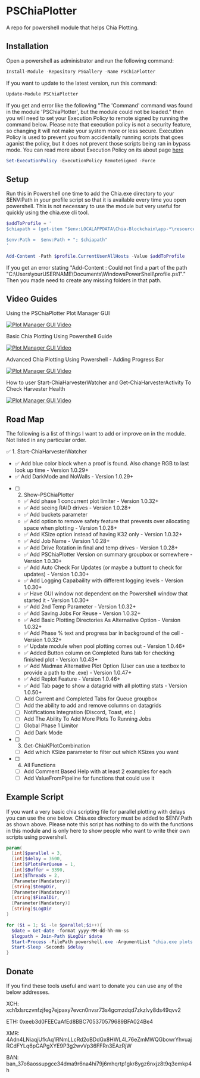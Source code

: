 # PSChiaPlotter

A repo for powershell module that helps Chia Plotting. 

## Installation
Open a powershell as administrator and run the following command:
```Powershell
Install-Module -Repository PSGallery -Name PSChiaPlotter
```

If you want to update to the latest version, run this command:
```Powershell
Update-Module PSChiaPlotter
```

If you get and error like the following "The 'Command' command was found in the module 'PSChiaPlotter', but the module could not be loaded." then you will need to set your Execution Policy to remote signed by running the command below. Please note that execution policy is not a security feature, so changing it will not make your system more or less secure. Execution Policy is used to prevent you from accidentally running scripts that goes aganist the policy, but it does not prevent those scripts being ran in bypass mode. You can read more about Execution Policy on its about page [here](https://docs.microsoft.com/en-us/powershell/module/microsoft.powershell.core/about/about_execution_policies?view=powershell-7.1)
```Powershell
Set-ExecutionPolicy -ExecutionPolicy RemoteSigned -Force
```

## Setup
Run this in Powershell one time to add the Chia.exe directory to your $ENV:Path in your profile script so that it is available every time you open powershell. This is not necessary to use the module but very useful for quickly using the chia.exe cli tool.

```Powershell
$addToProfile = '
$chiapath = (get-item "$env:LOCALAPPDATA\Chia-Blockchain\app-*\resources\app.asar.unpacked\daemon\").fullname

$env:Path =  $env:Path + "; $chiapath"
'

Add-Content -Path $profile.CurrentUserAllHosts -Value $addToProfile
```

If you get an error stating "Add-Content : Could not find a part of the path "C:\Users\yourUSERNAME\Documents\WindowsPowerShell\profile.ps1"." Then you made need to create any missing folders in that path.

## Video Guides
Using the PSChiaPlotter Plot Manager GUI

[![Plot Manager GUI Video](https://img.youtube.com/vi/ka4hb82r3Y8/0.jpg)](https://www.youtube.com/watch?v=ka4hb82r3Y8)

Basic Chia Plotting Using Powershell Guide

[![Plot Manager GUI Video](https://img.youtube.com/vi/FJ6zAeDji5A/0.jpg)](https://www.youtube.com/watch?v=FJ6zAeDji5A)

Advanced Chia Plotting Using Powershell - Adding Progress Bar

[![Plot Manager GUI Video](https://img.youtube.com/vi/nJcgnJHgQF4/0.jpg)](https://www.youtube.com/watch?v=nJcgnJHgQF4)

How to user Start-ChiaHarvesterWatcher and Get-ChiaHarvesterActivity To Check Harvester Health

[![Plot Manager GUI Video](https://img.youtube.com/vi/wOLakMJDLTw/0.jpg)](https://www.youtube.com/watch?v=wOLakMJDLTw)

## Road Map
The following is a list of things I want to add or improve on in the module. Not listed in any particular order.

:white_check_mark: 1. Start-ChiaHarvesterWatcher
  - :white_check_mark: Add blue color block when a proof is found. Also change RGB to last look up time - Version 1.0.29+
  - :white_check_mark: Add DarkMode and NoWalls - Version 1.0.29+
- [ ] 2. Show-PSChiaPlotter 
  - :white_check_mark: Add phase 1 concurrent plot limiter - Version 1.0.32+
  - :white_check_mark: Add seeing RAID drives - Version 1.0.28+
  - :white_check_mark: Add buckets parameter
  - :white_check_mark: Add option to remove safety feature that prevents over allocating space when plotting - Version 1.0.28+
  - :white_check_mark: Add KSize option instead of having K32 only - Version 1.0.32+
  - :white_check_mark: Add Job Name - Version 1.0.28+
  - :white_check_mark: Add Drive Rotation in final and temp drives - Version 1.0.28+
  - :white_check_mark: Add PSChiaPlotter Version on summary groupbox or somewhere - Version 1.0.30+
  - :white_check_mark: Add Auto Check For Updates (or maybe a buttont to check for updates) - Version 1.0.30+
  - :white_check_mark: Add Logging Capabaility with different logging levels - Version 1.0.30+
  - :white_check_mark: Have GUI window not dependent on the Powershell window that started it - Version 1.0.30+
  - :white_check_mark: Add 2nd Temp Parameter - Version 1.0.32+
  - :white_check_mark: Add Saving Jobs For Reuse - Version 1.0.32+
  - :white_check_mark: Add Basic Plotting Directories As Alternative Option - Version 1.0.32+
  - :white_check_mark: Add Phase % text and progress bar in background of the cell - Version 1.0.32+
  - :white_check_mark: Update module when pool plotting comes out - Version 1.0.46+
  - :white_check_mark: Added Button column on Completed Runs tab for checking finished plot - Version 1.0.43+
  - :white_check_mark: Add Madmax Alternative Plot Option (User can use a textbox to provide a path to the .exe) - Version 1.0.47+
  - :white_check_mark: Add Replot Feature - Version 1.0.46+
  - :white_check_mark: Add Tab page to show a datagrid with all plotting stats - Version 1.0.50+
  - [ ] Add Current and Completed Tabs for Queue groupbox 
  - [ ] Add the ability to add and remove columns on datagrids  
  - [ ] Notifications Integration (Discord, Toast, etc.)
  - [ ] Add The Ability To Add More Plots To Running Jobs
  - [ ] Global Phase 1 Limitor
  - [ ] Add Dark Mode
  
- [ ] 3. Get-ChiaKPlotCombination
  - [ ] Add which KSize parameter to filter out which KSizes you want
- [ ] 4. All Functions
  - [ ] Add Comment Based Help with at least 2 examples for each
  - [ ] Add ValueFromPipeline for functions that could use it

## Example Script
If you want a very basic chia scripting file for parallel plotting with delays you can use the one below. Chia.exe directory must be added to $ENV:Path as shown above. Please note this script has nothing to do with the functions in this module and is only here to show people who want to write their own scripts using powershell.
```Powershell
param(
  [int]$parallel = 3,
  [int]$delay = 3600,
  [int]$PlotsPerQueue = 1,
  [int]$Buffer = 3390,
  [int]$Threads = 2,
  [Parameter(Mandatory)]
  [string]$tempDir,
  [Parameter(Mandatory)]
  [string]$FinalDir,
  [Parameter(Mandatory)]
  [string]$LogDir
)

for ($i = 1; $i -le $parallel;$i++){
  $date = Get-date -format yyyy-MM-dd-hh-mm-ss
  $logpath = Join-Path $LogDir $date
  Start-Process -FilePath powershell.exe -ArgumentList "chia.exe plots create -n $plotsperQueue -b $Buffer -r $Threads -t $tempDir -d $FinalDir | Tee-Object -FilePath $($LogPath)_$($i).log"
  Start-Sleep -Seconds $delay
}
```

## Donate
If you find these tools useful and want to donate you can use any of the below addresses.

XCH: xch1xlsrczvnfzjfeg7ejpaxy7evcn0nvsr73s4gcmzdqd7zkzlvy8ds49qvv2

ETH: 0xeeb3d0FEECaAfEd8BBC705370579689BFA024Be4

XMR: 4Adn4LNiaqjUfkAq1RNmLLcRd2oBDdGx8HWL4L76eZmMWQGbowrYhvuajRCdFYLq6pGAPgXYE9P3g2wvVp36FFRn3EAzRjW

BAN: ban_37o6aossupgce34dma9r6na4hi79j6mhqrtp1gkr8ygz6nxjz8t9q3emkp4h
